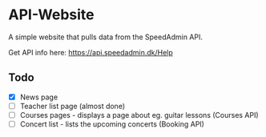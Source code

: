 # API-Website
A simple website that pulls data from the SpeedAdmin API.

Get API info here: https://api.speedadmin.dk/Help

## Todo

- [x] News page
- [ ] Teacher list page (almost done)
- [ ] Courses pages - displays a page about eg. guitar lessons (Courses API)
- [ ] Concert list - lists the upcoming concerts (Booking API)
